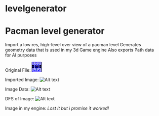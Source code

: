 # levelgenerator
# Pacman level generator
Import a low res, high-level over view of a pacman level
Generates geometry data that is used in my 3d Game engine
Also exports Path data for AI purposes

Original File:
![Alt text](screenshots/pacmap001.bmp)

Imported Image:
![Alt text](screenshots/2024-06-26-00-29-53-Clipboard.png)

Image Data:
![Alt text](screenshots/2024-06-26-00-31-06-Clipboard.png)

DFS of Image:
![Alt text](screenshots/2024-06-26-00-41-48-Clipboard.png)

Image in my engine:
*Lost it but i promise it worked!*

